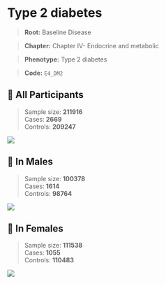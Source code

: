 # Type 2 diabetes

> **Root:** Baseline Disease  

> **Chapter:** Chapter IV- Endocrine and metabolic  

> **Phenotype:** Type 2 diabetes  

> **Code:** `E4_DM2`

## 🧪 All Participants  
> Sample size: **211916**  
> Cases: **2669**  
> Controls: **209247**
<img src="/Disease/Figures/ALL/Baseline/E4_DM2.png"/>
<CsvTable src="/Disease/Data/ALL/Baseline/LG_E4_DM2.csv" label="🔍 View full results" />

## 👨 In Males  
> Sample size: **100378**  
> Cases: **1614**  
> Controls: **98764**
<img src="/Disease/Figures/Male/Baseline/E4_DM2.png"/>
<CsvTable src="/Disease/Data/Male/Baseline/LG_E4_DM2.csv" label="🔍 View full results" />

## 👩 In Females  
> Sample size: **111538**  
> Cases: **1055**  
> Controls: **110483**
<img src="/Disease/Figures/Female/Baseline/E4_DM2.png"/>
<CsvTable src="/Disease/Data/Female/Baseline/LG_E4_DM2.csv" label="🔍 View full results" />
